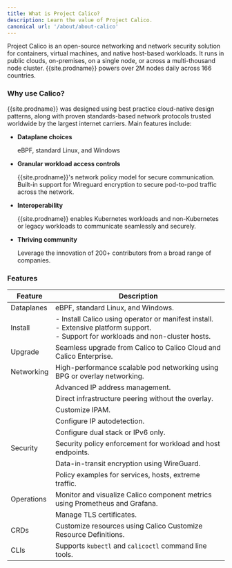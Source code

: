 ```yaml
---
title: What is Project Calico?
description: Learn the value of Project Calico.
canonical url: '/about/about-calico'
---
```


Project Calico is an open-source networking and network security solution for containers, virtual machines, and native host-based workloads. It runs in public clouds, on-premises, on a single node, or across a multi-thousand node cluster. {{site.prodname}} powers over 2M nodes daily across 166 countries.

### Why use Calico?

{{site.prodname}} was designed using best practice cloud-native design patterns, along with proven standards-based network protocols trusted worldwide by the largest internet carriers. Main features include:

- **Dataplane choices**

   eBPF, standard Linux, and Windows

- **Granular workload access controls**

   {{site.prodname}}'s network policy model for secure communication. Built-in support for Wireguard encryption to secure pod-to-pod traffic across the network.
  
- **Interoperability**

   {{site.prodname}} enables Kubernetes workloads and non-Kubernetes or legacy workloads to communicate seamlessly and securely. 

- **Thriving community**

    Leverage the innovation of 200+ contributors from a broad range of companies.


### Features

| Feature    | Description                                                  |
| ---------- | ------------------------------------------------------------ |
| Dataplanes | eBPF, standard Linux, and Windows.                           |
| Install    | - Install Calico using operator or manifest install. <br />- Extensive platform support.<br />- Support for workloads and non-cluster hosts. |
| Upgrade    | Seamless upgrade from Calico to Calico Cloud and Calico Enterprise. |
| Networking | High-performance scalable pod networking using BPG or overlay networking. |
|            | Advanced IP address management.                              |
|            | Direct infrastructure peering without the overlay.           |
|            | Customize IPAM.                                              |
|            | Configure IP autodetection.                                  |
|            | Configure dual stack or IPv6 only.                           |
| Security   | Security policy enforcement for workload and host endpoints. |
|            | Data-in-transit encryption using WireGuard.                  |
|            | Policy examples for services, hosts, extreme traffic.        |
| Operations | Monitor and visualize Calico component metrics using Prometheus and Grafana. |
|            | Manage TLS certificates.                                     |
| CRDs       | Customize resources using Calico Customize Resource Definitions. |
| CLIs       | Supports `kubectl` and `calicoctl` command line tools.           |
